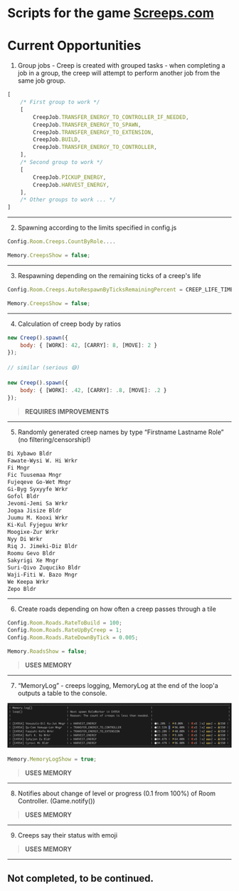 # Scripts for the game [Screeps.com](https://screeps.com/)

# Current Opportunities

1. Group jobs - Creep is created with grouped tasks - when completing a job in a group, the creep will attempt to perform another job from the same job group.

```JavaScript
[
    /* First group to work */
    [
        CreepJob.TRANSFER_ENERGY_TO_CONTROLLER_IF_NEEDED,
        CreepJob.TRANSFER_ENERGY_TO_SPAWN,
        CreepJob.TRANSFER_ENERGY_TO_EXTENSION,
        CreepJob.BUILD,
        CreepJob.TRANSFER_ENERGY_TO_CONTROLLER,
    ],
    /* Second group to work */
    [
        CreepJob.PICKUP_ENERGY,
        CreepJob.HARVEST_ENERGY,
    ],
    /* Other groups to work ... */
]
```

---

2. Spawning according to the limits specified in config.js
```JavaScript
Config.Room.Creeps.CountByRole....
```

```JavaScript
Memory.CreepsShow = false;
```

---

3. Respawning depending on the remaining ticks of a creep's life
```JavaScript
Config.Room.Creeps.AutoRespawnByTicksRemainingPercent = CREEP_LIFE_TIME / 0.1;
```

```JavaScript
Memory.CreepsShow = false;
```

---

4. Calculation of creep body by ratios

```JavaScript
new Creep().spawn({
    body: { [WORK]: 42, [CARRY]: 8, [MOVE]: 2 }
});

// similar (serious 😅)

new Creep().spawn({
    body: { [WORK]: .42, [CARRY]: .8, [MOVE]: .2 }
});
```

> **REQUIRES IMPROVEMENTS**

---

5. Randomly generated creep names by type “Firstname Lastname Role” (no filtering/censorship!)
```
Di Xybawo Bldr
Fawate-Wysi W. Hi Wrkr
Fi Mngr
Fic Tuusemaa Mngr
Fujeqeve Go-Wet Mngr
Gi-Byg Syxyyfe Wrkr
Gofol Bldr
Jevomi-Jemi Sa Wrkr
Jogaa Jisize Bldr
Juumu M. Kooxi Wrkr
Ki-Kul Fyjeguu Wrkr
Moogixe-Zur Wrkr
Nyy Di Wrkr
Riq J. Jimeki-Diz Bldr
Roomu Gevo Bldr
Sakyrigi Xe Mngr
Suri-Qivo Zuquciko Bldr
Waji-Fiti W. Bazo Mngr
We Keepa Wrkr
Zepo Bldr
```

---

6. Create roads depending on how often a creep passes through a tile
```JavaScript
Config.Room.Roads.RateToBuild = 100;
Config.Room.Roads.RateUpByCreep = 1;
Config.Room.Roads.RateDownByTick = 0.005;
```

```JavaScript
Memory.RoadsShow = false;
```

> **USES MEMORY**

---

7. “MemoryLog” - creeps logging, MemoryLog at the end of the loop'a outputs a table to the console.

![Screenshot of a comment on a GitHub issue showing an image, added in the Markdown, of an Octocat smiling and raising a tentacle.](/assets/MemoryLogOut.png)

```JavaScript
Memory.MemoryLogShow = true;
```

> **USES MEMORY**

---

8. Notifies about change of level or progress (0.1 from 100%) of Room Controller.  (Game.notify())

> **USES MEMORY**

---

9. Creeps say their status with emoji

> **USES MEMORY**

---

## Not completed, to be continued.
